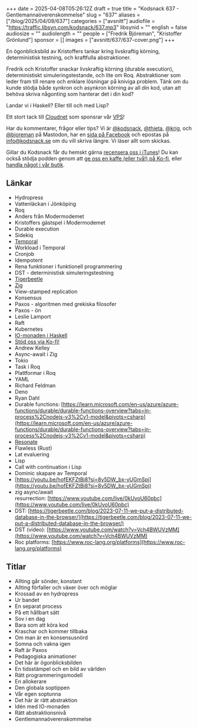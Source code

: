 +++
date = 2025-04-08T05:26:12Z
draft = true
title = "Kodsnack 637 - Gentlemannaöverenskommelse"
slug = "637"
aliases = ["/blog/2025/04/08/637"]
categories = ["avsnitt"]
audiofile = "https://traffic.libsyn.com/kodsnack/637.mp3"
libsynid = ""
english = false
audiosize = ""
audiolength = ""
people = ["Fredrik Björeman", "Kristoffer Grönlund"]
sponsor = []
images = ["avsnitt/637/637-cover.png"]
+++

En ögonblicksbild av Kristoffers tankar kring livskraftig körning, deterministisk testning, och kraftfulla abstraktioner.

Fredrik och Kristoffer snackar livskraftig körning (durable execution), deterministiskt simuleringstestande, och lite om Roq. Abstraktioner som leder fram till renare och enklare lösningar på kniviga problem. Tänk om du kunde stödja både synkron och asynkron körning av all din kod, utan att behöva skriva någonting som hanterar det i din kod?

Landar vi i Haskell? Eller till och med Lisp?

Ett stort tack till [Cloudnet](https://www.cloudnet.se) som sponsrar vår [VPS](https://en.wikipedia.org/wiki/Virtual_private_server)!

Har du kommentarer, frågor eller tips? Vi är [@kodsnack](https://social.podsnack.se/@kodsnack), [@thieta](https://6510.nu/@thieta), [@krig](https://6510.nu/@krig), och [@bjoreman](https://toot.cafe/@bjoreman) på Mastodon, har en [sida på Facebook](https://www.facebook.com/) och epostas på [info@kodsnack.se](mailto:info@kodsnack.se) om du vill skriva längre. Vi läser allt som skickas.

Gillar du Kodsnack får du hemskt gärna [recensera oss i iTunes](https://itunes.apple.com/se/podcast/kodsnack/id561631498?l=en)! Du kan också stödja podden genom att <a href="https://ko-fi.com/kodsnack" rel="payment">ge oss en kaffe (eller två!) på Ko-fi</a>, eller [handla något i vår butik](https://shop.spreadshirt.se/kodsnack/).

## Länkar
* Hydropress
* Vattenläckan i Jönköping
* Roq
* Anders från Modermodemet
* Kristoffers gästspel i Modermodemet
* Durable execution
* Sidekiq
* [Temporal](https://docs.temporal.io/temporal)
* Workload i Temporal
* Cronjob
* Idempotent
* Rena funktioner i funktionell programmering
* DST - deterministisk simuleringstestning
* [Tigerbeetle](https://tigerbeetle.com/)
* [Zig](https://ziglang.org/)
* View-stamped replication
* Konsensus
* Paxos - algoritmen med grekiska filosofer
* Paxos - ön
* Leslie Lamport
* Raft
* Kubernetes
* [IO-monaden i Haskell](https://en.wikibooks.org/wiki/Haskell/Understanding_monads/IO)
* [Stöd oss via Ko-fi!](https://ko-fi.com/kodsnack)
* Andrew Kelley
* Async-await i Zig
* Tokio
* Task i Roq
* Plattformar i Roq
* YAML
* Richard Feldman
* Deno
* Ryan Dahl
* Durable functions: [https://learn.microsoft.com/en-us/azure/azure-functions/durable/durable-functions-overview?tabs=in-process%2Cnodejs-v3%2Cv1-model&pivots=csharp](https://learn.microsoft.com/en-us/azure/azure-functions/durable/durable-functions-overview?tabs=in-process%2Cnodejs-v3%2Cv1-model&pivots=csharp)
* [Resonate](https://www.resonatehq.io/)
* Flawless (Rust)
* Lat evaluering
* Lisp
* Call with continuation i Lisp
* Dominic skapare av Temporal
* [https://youtu.be/hofEKFZtBj8?si=8y5DW_bx-yUGmSpj](https://youtu.be/hofEKFZtBj8?si=8y5DW_bx-yUGmSpj)
* zig async/await resurrection: [https://www.youtube.com/live/0kUvoU60pbc](https://www.youtube.com/live/0kUvoU60pbc)
* DST: [https://tigerbeetle.com/blog/2023-07-11-we-put-a-distributed-database-in-the-browser/](https://tigerbeetle.com/blog/2023-07-11-we-put-a-distributed-database-in-the-browser/)
* DST (video): [https://www.youtube.com/watch?v=Vch4BWUVzMM](https://www.youtube.com/watch?v=Vch4BWUVzMM)
* Roc platforms: [https://www.roc-lang.org/platforms](https://www.roc-lang.org/platforms)


## Titlar
* Allting går sönder, konstant
* Allting förfaller och växer över och möglar
* Krossad av en hydropress
* Ur bandet
* En separat process
* På ett hållbart sätt
* Sov i en dag
* Bara som att köra kod
* Kraschar och kommer tillbaka
* Om man är en konsensusnörd
* Somna och vakna igen
* Raft är Paxos
* Pedagogiska animationer
* Det här är ögonblicksbilden
* En tidsstämpel och en bild av världen
* Rätt programmeringsmodell
* En allokerare
* Den globala soptippen
* Vår egen soptunna
* Det här är rätt abstraktion
* Idén med IO-monaden
* Rätt abstraktionsnivå
* Gentlemannaöverenskommelse